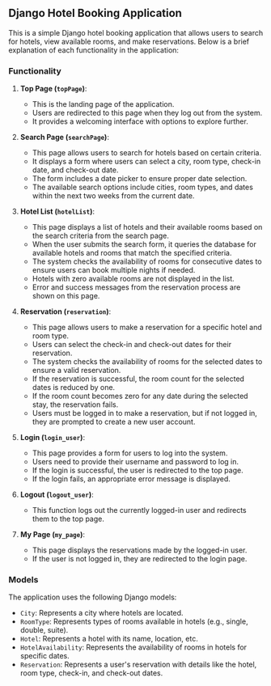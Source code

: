 ## Django Hotel Booking Application

This is a simple Django hotel booking application that allows users to search for hotels, view available rooms, and make reservations. Below is a brief explanation of each functionality in the application:

### Functionality

1. **Top Page (`topPage`)**:
   - This is the landing page of the application.
   - Users are redirected to this page when they log out from the system.
   - It provides a welcoming interface with options to explore further.

2. **Search Page (`searchPage`)**:
   - This page allows users to search for hotels based on certain criteria.
   - It displays a form where users can select a city, room type, check-in date, and check-out date.
   - The form includes a date picker to ensure proper date selection.
   - The available search options include cities, room types, and dates within the next two weeks from the current date.

3. **Hotel List (`hotelList`)**:
   - This page displays a list of hotels and their available rooms based on the search criteria from the search page.
   - When the user submits the search form, it queries the database for available hotels and rooms that match the specified criteria.
   - The system checks the availability of rooms for consecutive dates to ensure users can book multiple nights if needed.
   - Hotels with zero available rooms are not displayed in the list.
   - Error and success messages from the reservation process are shown on this page.

4. **Reservation (`reservation`)**:
   - This page allows users to make a reservation for a specific hotel and room type.
   - Users can select the check-in and check-out dates for their reservation.
   - The system checks the availability of rooms for the selected dates to ensure a valid reservation.
   - If the reservation is successful, the room count for the selected dates is reduced by one.
   - If the room count becomes zero for any date during the selected stay, the reservation fails.
   - Users must be logged in to make a reservation, but if not logged in, they are prompted to create a new user account.

5. **Login (`login_user`)**:
   - This page provides a form for users to log into the system.
   - Users need to provide their username and password to log in.
   - If the login is successful, the user is redirected to the top page.
   - If the login fails, an appropriate error message is displayed.

6. **Logout (`logout_user`)**:
   - This function logs out the currently logged-in user and redirects them to the top page.

7. **My Page (`my_page`)**:
   - This page displays the reservations made by the logged-in user.
   - If the user is not logged in, they are redirected to the login page.

### Models

The application uses the following Django models:

- `City`: Represents a city where hotels are located.
- `RoomType`: Represents types of rooms available in hotels (e.g., single, double, suite).
- `Hotel`: Represents a hotel with its name, location, etc.
- `HotelAvailability`: Represents the availability of rooms in hotels for specific dates.
- `Reservation`: Represents a user's reservation with details like the hotel, room type, check-in, and check-out dates.
